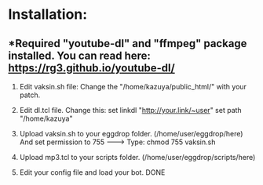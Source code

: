Installation:
=========
*Required "youtube-dl" and "ffmpeg" package installed.
You can read here: https://rg3.github.io/youtube-dl/
-------------------
1. Edit vaksin.sh file:
Change the "/home/kazuya/public_html/" with your patch.

2. Edit dl.tcl file. Change this:
set linkdl "http://your.link/~user"
set path "/home/kazuya"

3. Upload vaksin.sh to your eggdrop folder. (/home/user/eggdrop/here)
And set permission to 755 ---> Type: chmod 755 vaksin.sh

4. Upload mp3.tcl to your scripts folder. (/home/user/eggdrop/scripts/here)

5. Edit your config file and load your bot.
DONE
